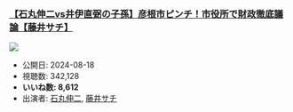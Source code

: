 ### [【石丸伸二vs井伊直弼の子孫】彦根市ピンチ！市役所で財政徹底議論【藤井サチ】](https://www.youtube.com/watch?v=51ysgG0chkA)
[![](https://img.youtube.com/vi/51ysgG0chkA/sddefault.jpg)](https://www.youtube.com/watch?v=51ysgG0chkA)
-   公開日: 2024-08-18
-   視聴数: 342,128
-   **いいね数: 8,612**
-   出演者: [石丸伸二](/rehacq_fan/people/石丸伸二 "wikilink"), [藤井サチ](/rehacq_fan/people/藤井サチ "wikilink")
